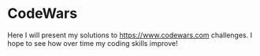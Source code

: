 # CodeWars
Here I will present my solutions to https://www.codewars.com challenges. I hope to see how over time my coding skills improve!
